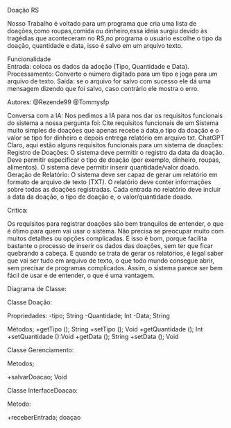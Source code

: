 Doação RS

Nosso Trabalho é voltado para um programa que cria uma lista de doações,como roupas,comida ou dinheiro,essa ideia surgiu devido às tragédias que aconteceram no RS,no programa o usuário escolhe o tipo da doação, quantidade e data, isso é  salvo em um arquivo texto.

Funcionalidade                 
Entrada: coloca os dados da adoção (Tipo, Quantidade e Data).
Processamento: Converte o número digitado para um tipo e joga para um arquivo de texto.
Saída: se o arquivo for salvo com sucesso ele dá uma mensagem dizendo que foi salvo, caso contrário ele mostra o erro.




Autores:
@Rezende99
@Tommysfp

Conversa com a IA:
Nos pedimos a IA para nos dar os requisitos funcionais do sistema a nossa pergunta foi:
Cite requisitos funcionais de um Sistema muito simples de doações que apenas recebe a data,o tipo da doação e o valor se tipo for dinheiro e depois entrega relatório em arquivo txt.
ChatGPT
Claro, aqui estão alguns requisitos funcionais para um sistema de doações:
Registro de Doações:
O sistema deve permitir o registro da data da doação.
Deve permitir especificar o tipo de doação (por exemplo, dinheiro, roupas, alimentos).
O sistema deve permitir inserir quantidade/valor doado.
Geração de Relatório:
O sistema deve ser capaz de gerar um relatório em formato de arquivo de texto (TXT).
O relatório deve conter informações sobre todas as doações registradas.
Cada entrada no relatório deve incluir a data da doação, o tipo de doação e, o valor/quantidade doado.






Critica:

 Os requisitos para registrar doações são bem tranquilos de entender, o que é ótimo para quem vai usar o sistema. Não precisa se preocupar muito com muitos detalhes ou opções complicadas. E isso é bom, porque facilita bastante o processo de inserir os dados das doações, sem ter que ficar quebrando a cabeça. E quando se trata de gerar os relatórios, é legal saber que vai ser tudo em arquivo de texto, o que todo mundo consegue abrir, sem precisar de programas complicados. Assim, o sistema parece ser bem fácil de usar e de entender, o que é uma vantagem.







Diagrama de Classe:

Classe Doação:

Propriedades: 
-tipo; String
-Quantidade; Int
-Data; String 


Métodos;
+getTipo (); String
+setTipo (); Void
+getQuantidade (); Int
+setQuantidade ():Void
+getData (); String
+setData (); Void



Classe Gerenciamento:

Metodos;

+salvarDoacao; Void



Classe InterfaceDoacao:


Metodo:

+receberEntrada; doaçao

